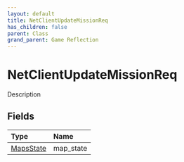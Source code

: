 ```yaml
---
layout: default
title: NetClientUpdateMissionReq
has_children: false
parent: Class
grand_parent: Game Reflection
---
```

# NetClientUpdateMissionReq
Description 

## Fields

| Type | Name |
|:----------|:--------------|
| [MapsState](/riftbreaker-wiki/docs/game-reflection/classes/maps_state/) | map_state |

